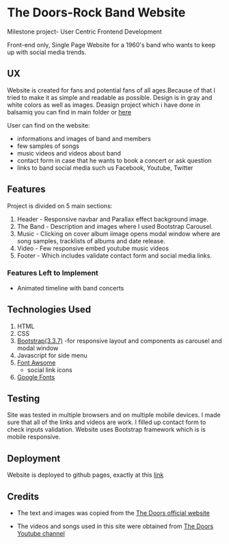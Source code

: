 # The Doors-Rock Band Website 
Milestone project- User Centric Frontend Development

Front-end only, Single Page Website for a 1960's band who wants to keep up with social media trends.

## UX
 
Website is created for fans and potential fans of all ages.Because of that I tried to make it as simple and readable as possible. Design is in gray and white colors as well as images. 
Deasign project which i have done in balsamiq you can find in main folder or [here](https://balsamiq.cloud/s66cgc7/ptw94bv)

User can find on the website:
 - informations and images of band and members
 - few samples of songs
 - music videos and videos about band
 - contact form in case that he wants to book a concert or ask question
 - links to band social media such us Facebook, Youtube, Twitter


## Features

Project is divided on 5 main sections:
1. Header - Responsive navbar and Parallax effect background image.
2. The Band - Description and images where I used Bootstrap Carousel.
3. Music - Clicking on cover album iimage opens modal window where are song samples, tracklists of albums and date release.
4. Video - Few responsive embed youtube music videos 
5. Footer - Which includes validate contact form and social media links.



### Features Left to Implement
- Animated timeline with band concerts

## Technologies Used

1. HTML
2. CSS
3. [Bootstrap(3.3.7)](https://getbootstrap.com/docs/3.3/)
    -for responsive layout and components as carousel and modal window
4. Javascript for side menu 
5. [Font Awsome](https://fontawesome.com/)
    - social link icons
6. [Google Fonts](https://fonts.google.com/)


## Testing

Site was tested in multiple browsers and on multiple mobile devices.
I made sure that all of the links and videos are work. 
I filled up contact form to check inputs validation.
Website uses Bootstrap framework which is is mobile responsive.

## Deployment

Website is deployed to github pages, exactly at this [link](https://lukaszplawinski.github.io/milestone-project-ucd/)

## Credits

- The text and images  was copied from the [The Doors official website](https://www.thedoors.com/)

- The videos and songs used in this site were obtained from [The Doors Youtube channel](https://www.youtube.com/channel/UCYgJ2M1mq8Ae0QOm_VQU4VQ)

